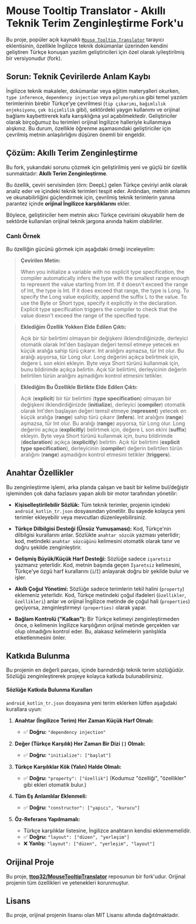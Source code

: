 # Mouse Tooltip Translator - Akıllı Teknik Terim Zenginleştirme Fork'u

Bu proje, popüler açık kaynaklı [`Mouse Tooltip Translator`](https://github.com/ttop32/MouseTooltipTranslator) tarayıcı eklentisinin, özellikle İngilizce teknik dokümanlar üzerinden kendini geliştiren Türkçe konuşan yazılım geliştiricileri için özel olarak iyileştirilmiş bir versiyonudur (fork).

## Sorun: Teknik Çevirilerde Anlam Kaybı

İngilizce teknik makaleler, dokümanlar veya eğitim materyalleri okurken, `type inference`, `dependency injection` veya `polymorphism` gibi temel yazılım terimlerinin birebir Türkçe'ye çevrilmesi (`tip çıkarımı`, `bağımlılık enjeksiyonu`, `çok biçimlilik` gibi), sektördeki yaygın kullanımı ve orijinal bağlamı kaybettirerek kafa karışıklığına yol açabilmektedir. Geliştiriciler olarak birçoğumuz bu terimleri orijinal İngilizce halleriyle kullanmaya alışkınız. Bu durum, özellikle öğrenme aşamasındaki geliştiriciler için çevrilmiş metnin anlaşılırlığını düşüren önemli bir engeldir.

## Çözüm: Akıllı Terim Zenginleştirme

Bu fork, yukarıdaki sorunu çözmek için geliştirilmiş yeni ve güçlü bir özellik sunmaktadır: **Akıllı Terim Zenginleştirme**.

Bu özellik, çeviri servisinden (örn: DeepL) gelen Türkçe çeviriyi anlık olarak analiz eder ve içindeki teknik terimleri tespit eder. Ardından, metnin anlamını ve okunabilirliğini güçlendirmek için, çevrilmiş teknik terimlerin yanına parantez içinde **orijinal İngilizce karşılıklarını** ekler.

Böylece, geliştiriciler hem metnin akıcı Türkçe çevirisini okuyabilir hem de sektörde kullanılan orijinal teknik jargona anında hakim olabilirler.

### Canlı Örnek

Bu özelliğin gücünü görmek için aşağıdaki örneği inceleyelim:

> **Çevirilen Metin:**
>
> When you initialize a variable with no explicit type specification, the compiler automatically infers the type with the smallest range enough to represent the value starting from Int. If it doesn't exceed the range of Int, the type is Int. If it does exceed that range, the type is Long. To specify the Long value explicitly, append the suffix L to the value. To use the Byte or Short type, specify it explicitly in the declaration. Explicit type specification triggers the compiler to check that the value doesn't exceed the range of the specified type.

> **Eklediğim Özellik Yokken Elde Edilen Çıktı:**
>
> Açık bir tür belirtimi olmayan bir değişkeni ilklendirdiğinizde, derleyici otomatik olarak Int'den başlayan değeri temsil etmeye yetecek en küçük aralığa sahip türü çıkarır. Int aralığını aşmazsa, tür Int olur. Bu aralığı aşıyorsa, tür Long olur. Long değerini açıkça belirtmek için, değere L son ekini ekleyin. Byte veya Short türünü kullanmak için, bunu bildirimde açıkça belirtin. Açık tür belirtimi, derleyicinin değerin belirtilen türün aralığını aşmadığını kontrol etmesini tetikler.

> **Eklediğim Bu Özellikle Birlikte Elde Edilen Çıktı:**
>
> Açık (**explicit**) bir tür belirtimi (**type specification**) olmayan bir değişkeni ilklendirdiğinizde (**initialize**), derleyici (**compiler**) otomatik olarak Int'den başlayan değeri temsil etmeye (**represent**) yetecek en küçük aralığa (**range**) sahip türü çıkarır (**infers**). Int aralığını (**range**) aşmazsa, tür Int olur. Bu aralığı (**range**) aşıyorsa, tür Long olur. Long değerini açıkça (**explicitly**) belirtmek için, değere L son ekini (**suffix**) ekleyin. Byte veya Short türünü kullanmak için, bunu bildirimde (**declaration**) açıkça (**explicitly**) belirtin. Açık tür belirtimi (**explicit type specification**), derleyicinin (**compiler**) değerin belirtilen türün aralığını (**range**) aşmadığını kontrol etmesini tetikler (**triggers**).

## Anahtar Özellikler

Bu zenginleştirme işlemi, arka planda çalışan ve basit bir kelime bul/değiştir işleminden çok daha fazlasını yapan akıllı bir motor tarafından yönetilir:

* **Kişiselleştirilebilir Sözlük:** Tüm teknik terimler, projenin içindeki `android_kotlin_tr.json` dosyasından yönetilir. Bu sayede kolayca yeni terimler ekleyebilir veya mevcutları düzenleyebilirsiniz.

* **Türkçe Dilbilgisi Desteği (Ünsüz Yumuşaması):** Kod, Türkçe'nin dilbilgisi kurallarını anlar. Sözlükte `anahtar sözcük` yazması yeterlidir; kod, metindeki `anahtar sözcüğünü` kelimesini otomatik olarak tanır ve doğru şekilde zenginleştirir.

* **Gelişmiş Büyük/Küçük Harf Desteği:** Sözlüğe sadece `işaretsiz` yazmanız yeterlidir. Kod, metnin başında geçen `İşaretsiz` kelimesini, Türkçe'ye özgü harf kurallarını (`i`/`İ`) anlayarak doğru bir şekilde bulur ve işler.

* **Akıllı Çoğul Yönetimi:** Sözlüğe sadece terimlerin tekil halini (`property`) eklemeniz yeterlidir. Kod, Türkçe metindeki çoğul ifadeleri (`özellikler`, `özellikleri`) anlar ve orijinal İngilizce metinde de çoğul hali (`properties`) geçiyorsa, zenginleştirmeyi `(properties)` olarak yapar.

* **Bağlam Kontrolü ("Kalkan"):** Bir Türkçe kelimeyi zenginleştirmeden önce, o kelimenin İngilizce karşılığının orijinal metinde gerçekten var olup olmadığını kontrol eder. Bu, alakasız kelimelerin yanlışlıkla etiketlenmesini önler.

## Katkıda Bulunma

Bu projenin en değerli parçası, içinde barındırdığı teknik terim sözlüğüdür. Sözlüğü zenginleştirerek projeye kolayca katkıda bulunabilirsiniz.

#### Sözlüğe Katkıda Bulunma Kuralları

`android_kotlin_tr.json` dosyasına yeni terim eklerken lütfen aşağıdaki kurallara uyun:

1.  **Anahtar (İngilizce Terim) Her Zaman Küçük Harf Olmalı:**
    * ✅ **Doğru:** `"dependency injection"`

2.  **Değer (Türkçe Karşılık) Her Zaman Bir Dizi `[]` Olmalı:**
    * ✅ **Doğru:** `"initialize": ["başlat"]`

3.  **Türkçe Karşılıklar Kök (Yalın) Halde Olmalı:**
    * ✅ **Doğru:** `"property": ["özellik"]` (Kodumuz "özelliği", "özellikler" gibi ekleri otomatik bulur.)

4.  **Tüm Eş Anlamlılar Eklenmeli:**
    * ✅ **Doğru:** `"constructor": ["yapıcı", "kurucu"]`

5.  **Öz-Referans Yapılmamalı:**
    * Türkçe karşılıklar listesine, İngilizce anahtarın kendisi eklenmemelidir.
    * ✅ **Doğru:** `"layout": ["düzen", "yerleşim"]`
    * ❌ **Yanlış:** `"layout": ["düzen", "yerleşim", "layout"]`

## Orijinal Proje

Bu proje, [**ttop32/MouseTooltipTranslator**](https://github.com/ttop32/MouseTooltipTranslator) reposunun bir fork'udur. Orijinal projenin tüm özellikleri ve yetenekleri korunmuştur.

## Lisans

Bu proje, orijinal projenin lisansı olan MIT Lisansı altında dağıtılmaktadır.